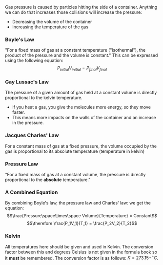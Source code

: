 Gas pressure is caused by particles hitting the side of a container. Anything we can do that increases those collisions will increase the pressure:
- Decreasing the volume of the container
- Increasing the temperature of the gas
### Boyle's Law
"For a fixed mass of gas at a constant temperature ("isothermal"), the product of the pressure and the volume is constant."
This can be expressed using the following equation:
$$P_{initial}V_{initial} = P_{final}V_{final}$$
### Gay Lussac's Law
The pressure of  a given amount of gas held at a constant volume is directly proportional to the kelvin temperature.
- If you heat a gas, you give the molecules more energy, so they move faster.
- This means more impacts on the walls of the container and an increase in the pressure.
### Jacques Charles' Law
For a constant mass of gas at a fixed pressure, the volume occupied by the gas is proportional to its absolute temperature (temperature in kelvin)
### Pressure Law
"For a fixed mass of gas at a constant volume, the pressure is directly proportional to the **absolute** temperature."
### A Combined Equation
By combining Boyle's law, the pressure law and Charles' law: we get the equation:
$$\frac{Pressure\space\times\space Volume}{Temperature} = Constant$$
$$\therefore \frac{P_1V_1}{T_1} = \frac{P_2V_2}{T_2}$$
### Kelvin
All temperatures here should be given and used in Kelvin. The conversion factor between this and degrees Celsius is not given in the formula book so it **must** be remembered. The conversion factor is as follows: $K = 273.15 + ^\circ C$.